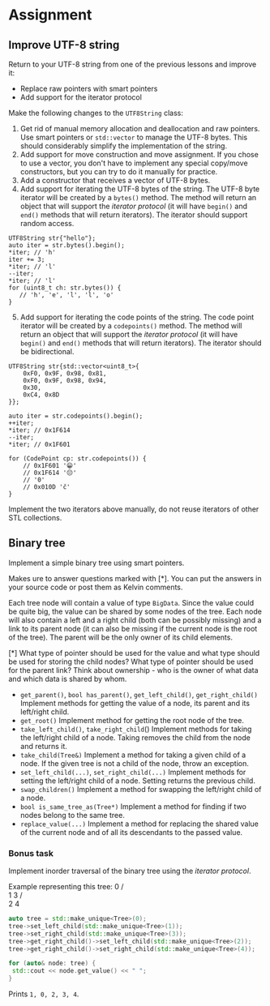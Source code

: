 # Assignment
## Improve UTF-8 string
Return to your UTF-8 string from one of the previous lessons and improve it:
- Replace raw pointers with smart pointers
- Add support for the iterator protocol

Make the following changes to the `UTF8String` class:

1) Get rid of manual memory allocation and deallocation and raw pointers.
Use smart pointers or `std::vector` to manage the UTF-8 bytes.
This should considerably simplify the implementation of the string.
2) Add support for move construction and move assignment. If you chose to use a vector, you don't
have to implement any special copy/move constructors, but you can try to do it manually for practice.
3) Add a constructor that receives a vector of UTF-8 bytes.
4) Add support for iterating the UTF-8 bytes of the string.
The UTF-8 byte iterator will be created by a `bytes()` method. The method will return an object
that will support the *iterator protocol* (it will have `begin()` and `end()` methods that will
return iterators). The iterator should support random access.
```
UTF8String str{"hello"};
auto iter = str.bytes().begin();
*iter; // 'h'
iter += 3;
*iter; // 'l'
--iter;
*iter; // 'l'
for (uint8_t ch: str.bytes()) {
   // 'h', 'e', 'l', 'l', 'o'
}
```
5) Add support for iterating the code points of the string.
The code point iterator will be created by a `codepoints()` method. The method will return an object
that will support the *iterator protocol* (it will have `begin()` and `end()` methods that will
return iterators). The iterator should be bidirectional.
```
UTF8String str{std::vector<uint8_t>{
    0xF0, 0x9F, 0x98, 0x81,
    0xF0, 0x9F, 0x98, 0x94,
    0x30,
    0xC4, 0x8D
}};

auto iter = str.codepoints().begin();
++iter;
*iter; // 0x1F614
--iter;
*iter; // 0x1F601

for (CodePoint cp: str.codepoints()) {
    // 0x1F601 '😁'
    // 0x1F614 '😔'
    // '0'
    // 0x010D 'č'
}
```

Implement the two iterators above manually, do not reuse iterators of other STL collections.

## Binary tree
Implement a simple binary tree using smart pointers.

Makes ure to answer questions marked with [*]. You can put the answers in your source code or post
them as Kelvin comments.

Each tree node will contain a value of type `BigData`. Since the value could be quite big,
the value can be shared by some nodes of the tree.
Each node will also contain a left and a right child (both can be possibly missing) and a link
to its parent node (it can also be missing if the current node is the root of the tree).
The parent will be the only owner of its child elements.

[*] What type of pointer should be used for the value and what type should be used for storing
the child nodes? What type of pointer should be used for the parent link? Think about ownership -
who is the owner of what data and which data is shared by whom.

- `get_parent()`, `bool has_parent()`, `get_left_child()`, `get_right_child()`
Implement methods for getting the value of a node, its parent and its left/right child.
- `get_root()`
Implement method for getting the root node of the tree.
- `take_left_child()`, `take_right_child`()
Implement methods for taking the left/right child of a node. Taking removes the child from the node and returns it.
- `take_child(Tree&)`
Implement a method for taking a given child of a node. If the given tree is not a child of the node, throw an exception.
- `set_left_child(...)`, `set_right_child(...)`
Implement methods for setting the left/right child of a node. Setting returns the previous child.
- `swap_children()`
Implement a method for swapping the left/right child of a node.
- `bool is_same_tree_as(Tree*)`
Implement a method for finding if two nodes belong to the same tree.
- `replace_value(...)`
Implement a method for replacing the shared value of the current node and of all its descendants to the passed value.

### Bonus task
Implement inorder traversal of the binary tree using the *iterator protocol*.

Example representing this tree:
  0
 / \
1   3
   / \
  2   4

```cpp
auto tree = std::make_unique<Tree>(0);
tree->set_left_child(std::make_unique<Tree>(1));
tree->set_right_child(std::make_unique<Tree>(3));
tree->get_right_child()->set_left_child(std::make_unique<Tree>(2));
tree->get_right_child()->set_right_child(std::make_unique<Tree>(4));

for (auto& node: tree) {
 std::cout << node.get_value() << " ";
}
```
Prints `1, 0, 2, 3, 4`.

